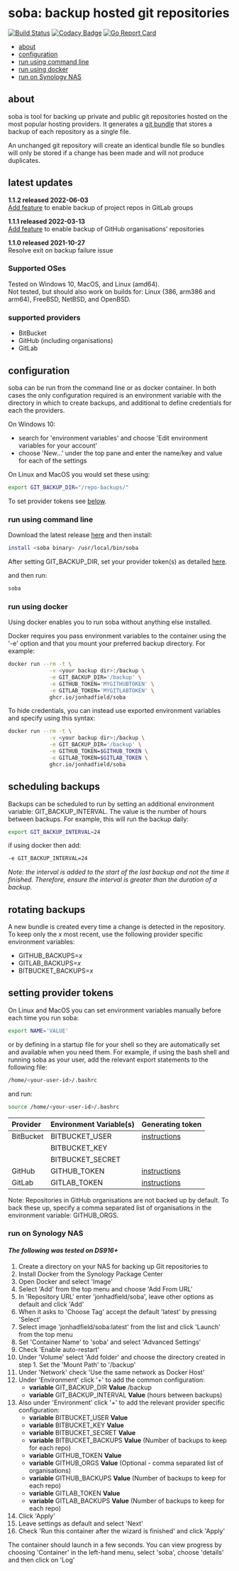 # soba: backup hosted git repositories

[![Build Status](https://travis-ci.org/jonhadfield/soba.svg?branch=master)](https://travis-ci.org/jonhadfield/soba) [![Codacy Badge](https://app.codacy.com/project/badge/Grade/1bd46b99467c45d99e4903b44a16f874)](https://www.codacy.com/gh/jonhadfield/soba/dashboard?utm_source=github.com&amp;utm_medium=referral&amp;utm_content=jonhadfield/soba&amp;utm_campaign=Badge_Grade)  [![Go Report Card](https://goreportcard.com/badge/github.com/jonhadfield/soba)](https://goreportcard.com/report/github.com/jonhadfield/soba)

- [about](#about)
- [configuration](#configuration)
- [run using command line](#run-using-command-line)
- [run using docker](#run-using-docker)
- [run on Synology NAS](#run-on-synology-nas)

## about

soba is tool for backing up private and public git repositories hosted on the most popular hosting providers. It
generates a [git bundle](https://git-scm.com/book/en/v2/Git-Tools-Bundling) that stores a backup of each repository as a
single file.  

An unchanged git repository will create an identical bundle file so bundles will only be stored if a change has been
made and will not produce duplicates.

## latest updates

**1.1.2 released 2022-06-03**  
[Add feature](https://github.com/jonhadfield/soba/issues/9) to enable backup of project repos in GitLab groups

**1.1.1 released 2022-03-13**  
[Add feature](https://github.com/jonhadfield/soba/issues/7) to enable backup of GitHub organisations' repositories

**1.1.0 released 2021-10-27**  
Resolve exit on backup failure issue

### Supported OSes

Tested on Windows 10, MacOS, and Linux (amd64).  
Not tested, but should also work on builds for: Linux (386, arm386 and arm64), FreeBSD, NetBSD, and OpenBSD.

### supported providers

- BitBucket
- GitHub (including organisations)
- GitLab

## configuration

soba can be run from the command line or as docker container. In both cases the only configuration required is an
environment variable with the directory in which to create backups, and additional to define credentials for each the
providers.

On Windows 10:

- search for 'environment variables' and choose 'Edit environment variables for your account'
- choose 'New...' under the top pane and enter the name/key and value for each of the settings

On Linux and MacOS you would set these using:

```bash
export GIT_BACKUP_DIR="/repo-backups/"
```

To set provider tokens see [below](#setting-provider-tokens).

### run using command line

Download the latest release [here](https://github.com/jonhadfield/soba/releases) and then install:

```bash
install <soba binary> /usr/local/bin/soba
```

After setting GIT_BACKUP_DIR, set your provider token(s) as detailed [here](#setting-provider-tokens).

and then run:

```bash
soba
```

### run using docker

Using docker enables you to run soba without anything else installed.

Docker requires you pass environment variables to the container using the '-e' option and that you mount your preferred
backup directory. For example:

```bash
docker run --rm -t \
             -v <your backup dir>:/backup \
             -e GIT_BACKUP_DIR='/backup' \
             -e GITHUB_TOKEN='MYGITHUBTOKEN' \
             -e GITLAB_TOKEN='MYGITLABTOKEN' \
             ghcr.io/jonhadfield/soba
```

To hide credentials, you can instead use exported environment variables and specify using this syntax:

```bash
docker run --rm -t \
             -v <your backup dir>:/backup \
             -e GIT_BACKUP_DIR='/backup' \
             -e GITHUB_TOKEN=$GITHUB_TOKEN \
             -e GITLAB_TOKEN=$GITLAB_TOKEN \
             ghcr.io/jonhadfield/soba
```

## scheduling backups

Backups can be scheduled to run by setting an additional environment variable: GIT_BACKUP_INTERVAL. The value is the
number of hours between backups. For example, this will run the backup daily:

```bash
export GIT_BACKUP_INTERVAL=24
```

if using docker then add:

```bash
-e GIT_BACKUP_INTERVAL=24
```

_Note: the interval is added to the start of the last backup and not the time it finished. Therefore, ensure the
interval is greater than the duration of a backup._

## rotating backups

A new bundle is created every time a change is detected in the repository. To keep only the _x_ most recent, use the
following provider specific environment variables:
- GITHUB_BACKUPS=_x_
- GITLAB_BACKUPS=_x_
- BITBUCKET_BACKUPS=_x_

## setting provider tokens
On Linux and MacOS you can set environment variables manually before each time you run soba:

```bash
export NAME='VALUE'
```

or by defining in a startup file for your shell so they are automatically set and available when you need them. For
example, if using the bash shell and running soba as your user, add the relevant export statements to the following
file:

```bash
/home/<your-user-id>/.bashrc
```

and run:

```bash
source /home/<your-user-id>/.bashrc
```

| Provider  | Environment Variable(s) | Generating token                                                                                         |
|:----------|:------------------------|:---------------------------------------------------------------------------------------------------------|
| BitBucket | BITBUCKET_USER          | [instructions](https://confluence.atlassian.com/bitbucket/oauth-on-bitbucket-cloud-238027431.html")      |
|           | BITBUCKET_KEY           |                                                                                                          |
|           | BITBUCKET_SECRET        |                                                                                                          |                                                                                          |
| GitHub    | GITHUB_TOKEN            | [instructions](https://help.github.com/articles/creating-a-personal-access-token-for-the-command-line/") |
| GitLab    | GITLAB_TOKEN            | [instructions](https://gitlab.com/profile/personal_access_tokens")                                       |

Note: Repositories in GitHub organisations are not backed up by default. To back these up, specify a comma separated
list of organisations in the environment variable: GITHUB_ORGS.

### run on Synology NAS

#### _The following was tested on DS916+_

 1. Create a directory on your NAS for backing up Git repositories to  
 2. Install Docker from the Synology Package Center  
 3. Open Docker and select 'Image'  
 4. Select 'Add' from the top menu and choose 'Add From URL'  
 5. In 'Repository URL' enter 'jonhadfield/soba', leave other options as default and click 'Add'  
 6. When it asks to 'Choose Tag' accept the default 'latest' by pressing 'Select'  
 7. Select image 'jonhadfield/soba:latest' from the list and click 'Launch' from the top menu  
 8. Set 'Container Name' to 'soba' and select 'Advanced Settings'  
 9. Check 'Enable auto-restart'  
 10. Under 'Volume' select 'Add folder' and choose the directory created in step 1. Set the 'Mount Path' to '/backup'  
 11. Under 'Network' check 'Use the same network as Docker Host'  
 12. Under 'Environment' click '+' to add the common configuration:  
     - **variable** GIT_BACKUP_DIR **Value** /backup  
     - **variable** GIT_BACKUP_INTERVAL **Value** (hours between backups)  
 13. Also under 'Environment' click '+' to add the relevant provider specific configuration:  
     - **variable** BITBUCKET_USER **Value**  
     - **variable** BITBUCKET_KEY **Value**  
     - **variable** BITBUCKET_SECRET **Value** 
     - **variable** BITBUCKET_BACKUPS **Value** (Number of backups to keep for each repo)
     - **variable** GITHUB_TOKEN **Value**
     - **variable** GITHUB_ORGS **Value** (Optional - comma separated list of organisations)
     - **variable** GITHUB_BACKUPS **Value** (Number of backups to keep for each repo)
     - **variable** GITLAB_TOKEN **Value**   
     - **variable** GITLAB_BACKUPS **Value** (Number of backups to keep for each repo)
 14. Click 'Apply'  
 15. Leave settings as default and select 'Next'  
 16. Check 'Run this container after the wizard is finished' and click 'Apply'  

The container should launch in a few seconds. You can view progress by choosing 'Container' in the left-hand menu,
select 'soba', choose 'details' and then click on 'Log'
